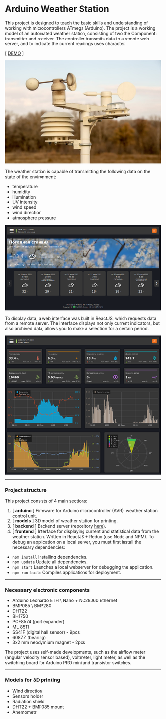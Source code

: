 Arduino Weather Station
===============
This project is designed to teach the basic skills and understanding of working with microcontrollers ATmega (Arduino). The project is a working model of an automated weather station, consisting of two the Component: transmitter and receiver. The controller transmits data to a remote web server, and to indicate the current readings uses character.

[ [DEMO](https://meteo.miksoft.pro/) ]

![alt text](./documentation/photo-1.jpg)

The weather station is capable of transmitting the following data on the state of the environment: 
- temperature
- humidity
- illumination
- UV intensity
- wind speed
- wind direction
- atmosphere pressure

![alt text](./documentation/ui-screen-1.png)

To display data, a web interface was built in ReactJS, which requests data from a remote server. The interface displays not only current indicators, but also archived data, allows you to make a selection for a certain period. 

![alt text](./documentation/ui-screen-2.png)

----------------------

### Project structure

This project consists of 4 main sections: 

1. [ **arduino** ] Firmware for Arduino microcontroller (AVR), weather station control unit.
2. [ **models** ] 3D model of weather station for printing.
3. [ **backend** ] Backend server (repository [here](https://github.com/miksrv/api-backend)). 
4. [ **frontend** ] Interface for displaying current and statistical data from the weather station. Written in ReactJS + Redux (use Node and NPM). To debug an application on a local server, you must first install the necessary dependencies:
  * `npm install` Installing dependencies.
  * `npm update` Update all dependencies.
  * `npm start` Launches a local webserver for debugging the application.
  * `npm run build` Compiles applications for deployment.

----------------------

### Necessary electronic components 

- Arduino Leonardo ETH \ Nano + NC28J60 Ethernet
- BMP085 \ BMP280
- DHT22
- BH1750
- PCF8574 (port expander)
- ML 8511
- SS41F (digital hall sensor) - 9pcs
- 608ZZ (bearing)
- 3x2 mm neodymium magnet - 2pcs

The project uses self-made developments, such as the airflow meter (angular velocity sensor based), voltmeter, light meter, as well as the switching board for Arduino PRO mini and transistor switches.

----------------------

### Models for 3D printing

- Wind direction
- Sensors holder
- Radiation shield
- DHT22 + BMP085 mount
- Anemometr